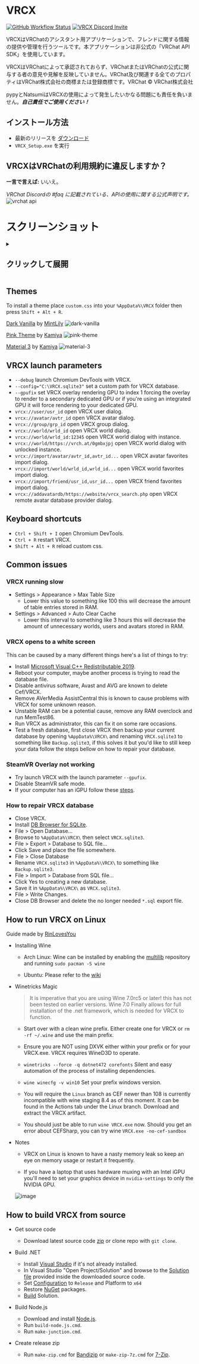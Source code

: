 # VRCX

[![GitHub Workflow Status](https://github.com/vrcx-team/VRCX/actions/workflows/github_actions.yml/badge.svg)](https://github.com/vrcx-team/VRCX/actions/workflows/github_actions.yml)
[![VRCX Discord Invite](https://img.shields.io/discord/854071236363550763?color=%237289DA&logo=discord&logoColor=white)](https://vrcx.pypy.moe/discord)

VRCXはVRChatのアシスタント用アプリケーションで、フレンドに関する情報の提供や管理を行うツールです。本アプリケーションは非公式の「VRChat API SDK」を使用しています。

VRCXはVRChatによって承認されておらず、VRChatまたはVRChatの公式に関与する者の意見や見解を反映していません。VRChat及び関連する全てのプロパティはVRChat株式会社の商標または登録商標です。VRChat © VRChat株式会社

pypyとNatsumiはVRCXの使用によって発生したいかなる問題にも責任を負いません。**_自己責任でご使用ください！_**

## インストール方法

- 最新のリリースを [ダウンロード](https://github.com/vrcx-team/VRCX/releases/latest)
- `VRCX_Setup.exe` を実行

## VRCXはVRChatの利用規約に違反しますか？

**一言で言えば:** いいえ。

_VRChat Discordの #faq に記載されている、APIの使用に関する公式声明です。_
![vrchat api](https://user-images.githubusercontent.com/11171153/114227156-b559c400-99c8-11eb-9df6-ee6615b8118e.png)

# スクリーンショット
<details><summary><h2>クリックして展開</h2></summary>

### Login

![login](https://user-images.githubusercontent.com/82102170/224703139-9cb24dda-3839-4f75-a665-cca69f9e08ea.png)
![2fa](https://user-images.githubusercontent.com/82102170/224703275-103e78fd-e917-428d-b901-6817d6b59b29.png)

### Feed

![feed](https://user-images.githubusercontent.com/82102170/224714129-772d7418-034a-4fe3-aa2e-22ea71154d9a.png)

### GameLog

![gamelog](https://user-images.githubusercontent.com/82102170/224714186-75cbf46d-f7b2-4a16-bcc5-2ec06d7f4b0d.png)

### UserInfo

#### Me
![me](https://user-images.githubusercontent.com/82102170/224704240-b10aba50-29b9-4ef4-b35a-958107a32cd6.png)

#### Friend
![friend](https://user-images.githubusercontent.com/82102170/224714608-ac49621f-c28f-4266-8af8-715f4b9f2367.png)

### World

![instance](https://user-images.githubusercontent.com/82102170/224715566-67782a5e-f948-402b-b78d-1b2dd5e2382f.png)
![info](https://user-images.githubusercontent.com/82102170/224715824-c0c4220e-4f20-4799-8419-f8138de35b7a.png)

### Favorite

#### Friend
![friend](https://user-images.githubusercontent.com/82102170/224716414-5c6720bd-6d38-4e2d-9353-6bfaee47700e.png)

#### World
![world](https://user-images.githubusercontent.com/82102170/224716652-ca54f3d1-449b-43f9-81f3-7bd0833c7d9d.png)

#### Avatar
![avatar](https://user-images.githubusercontent.com/82102170/224717146-37681b38-61ef-4302-8104-212c2161dc12.png)

### FriendLog

![friendlog](https://user-images.githubusercontent.com/82102170/224717793-dbbccdfd-4f89-4597-b38e-8070549b2cf8.png)

### Moderation

![moderation](https://user-images.githubusercontent.com/82102170/224718331-87ab30b2-aae1-4bbf-9472-7279af48bd5d.png)

### Notification

![notification](https://user-images.githubusercontent.com/82102170/224718963-706e2d99-fc35-41a5-be2c-ff45681ab084.png)

### PlayerList

![image](https://user-images.githubusercontent.com/82102170/224722231-54de7848-340c-4e9d-adce-30bccb6f2e8c.png)

### Settings

#### General
![general](https://user-images.githubusercontent.com/82102170/224722538-9e320d5d-5348-4696-9a3d-720e7027b06c.png)

#### Appearance
![appearance_1](https://user-images.githubusercontent.com/82102170/224724725-8e319924-91cb-41f9-96b4-0ec438aeaa76.png)
![appearance_2](https://user-images.githubusercontent.com/82102170/224724776-002c8ac3-69f3-4d7a-877f-54faf574a6f4.png)


#### Notifications
![notif](https://user-images.githubusercontent.com/82102170/224723929-edafafd1-69d1-4367-bc1c-1097f7478dba.png)

#### Wrist Overlay
![overlay](https://user-images.githubusercontent.com/82102170/224723886-415487fa-5c99-4b07-a6ab-2c8477aa576c.png)

#### Discord Presence
![rpc_setting](https://user-images.githubusercontent.com/82102170/224724105-3e97c7a3-6aa0-414b-a363-7bae56b9b3b1.png)

#### Advanced
![advance_1](https://user-images.githubusercontent.com/82102170/224724348-84ef6fca-5a00-45db-915d-ed42d244f0ca.png)
![advance_2](https://user-images.githubusercontent.com/82102170/224724480-07618cd1-fbf5-4f1e-a85f-f7fb94e7d70f.png)


### Other

#### Join
![join](https://user-images.githubusercontent.com/82102170/224725201-8eb04169-af9c-476b-a5c5-58986d17d2e6.png)

#### Create Instance
![create](https://user-images.githubusercontent.com/82102170/224725526-7eab7b52-fec7-4c23-a941-7c4c29e8c944.png)

#### Discord Rich Presence
![rpc](https://user-images.githubusercontent.com/82102170/224725991-3fc81a3d-ca15-4dcb-a057-d713803bd666.png)

### VR Overlay(old)

![overlay1](https://user-images.githubusercontent.com/82102170/178281800-af4c69da-a0f5-43d8-9515-e960e1a16b39.png)
![overlay2](https://user-images.githubusercontent.com/82102170/178281884-ea1df88c-f16c-4c83-825c-c285f49b1ff1.png)

</details>

## Themes

To install a theme place `custom.css` into your `%AppData%\VRCX` folder then press `Shift + Alt + R`.

[Dark Vanilla](https://github.com/MintLily/Dark-Vanilla/tree/main/VRCX) by [MintLily](https://github.com/MintLily)
![dark-vanilla](https://user-images.githubusercontent.com/11171153/190136499-13ab2fe3-9fed-4b45-a764-e8665993d994.png)

[Pink Theme](https://github.com/kamiya10/VRCX-theme/tree/main/pink) by [Kamiya](https://github.com/kamiya10)
![pink-theme](https://user-images.githubusercontent.com/11171153/190136121-4d6ba6e5-4a04-43b2-8264-0325c858f2d8.png)

[Material 3](https://github.com/kamiya10/VRCX-theme/tree/main/m3) by [Kamiya](https://github.com/kamiya10)
![material-3](https://user-images.githubusercontent.com/11171153/190136730-65268fac-1dab-4528-813c-b4d5e5e86f7d.png)

## VRCX launch parameters

- `--debug` launch Chromium DevTools with VRCX.
- `--config="C:\VRCX.sqlite3"` set a custom path for VRCX database.
- `--gpufix` set VRCX overlay rendering GPU to index 1 forcing the overlay to render to a secondary dedicated GPU or if you're using an integrated GPU it will force rendering to your dedicated GPU.
- `vrcx://user/usr_id` open VRCX user dialog.
- `vrcx://avatar/avtr_id` open VRCX avatar dialog.
- `vrcx://group/grp_id` open VRCX group dialog.
- `vrcx://world/wrld_id` open VRCX world dialog.
- `vrcx://world/wrld_id:12345` open VRCX world dialog with instance.
- `vrcx://world/https://vrch.at/0gmbxjpj` open VRCX world dialog with unlocked instance.
- `vrcx://import/avatar/avtr_id,avtr_id...` open VRCX avatar favorites import dialog.
- `vrcx://import/world/wrld_id,wrld_id...` open VRCX world favorites import dialog.
- `vrcx://import/friend/usr_id,usr_id...` open VRCX friend favorites import dialog.
- `vrcx://addavatardb/https://website/vrcx_search.php` open VRCX remote avatar database provider dialog.

## Keyboard shortcuts

- `Ctrl + Shift + I` open Chromium DevTools.
- `Ctrl + R` restart VRCX.
- `Shift + Alt + R` reload custom css.

## Common issues

### **VRCX running slow**

- Settings > Appearance > Max Table Size
  - Lower this value to something like 100 this will decrease the amount of table entries stored in RAM.
- Settings > Advanced > Auto Clear Cache
  - Lower this interval to something like 3 hours this will decrease the amount of unnecessary worlds, users and avatars stored in RAM.

### **VRCX opens to a white screen**

This can be caused by a many different things here's a list of things to try:

- Install [Microsoft Visual C++ Redistributable 2019](https://aka.ms/vs/17/release/vc_redist.x64.exe).
- Reboot your computer, maybe another process is trying to read the database file.
- Disable antivirus software, Avast and AVG are known to delete Cef/VRCX.
- Remove AVerMedia AssistCentral this is known to cause problems with VRCX for some unknown reason.
- Unstable RAM can be a potential cause, remove any RAM overclock and run MemTest86.
- Run VRCX as administrator, this can fix it on some rare occasions.
- Test a fresh database, first close VRCX then backup your current database by opening `%AppData%\VRCX\` and renaming `VRCX.sqlite3` to something like `Backup.sqlite3`, if this solves it but you'd like to still keep your data follow the steps bellow on how to repair your database.

### **SteamVR Overlay not working**

- Try launch VRCX with the launch parameter `--gpufix`.
- Disable SteamVR safe mode.
- If your computer has an iGPU follow these [steps](https://www.windowsdigitals.com/force-chrome-firefox-game-to-use-nvidia-gpu-integrated-graphics/).

### **How to repair VRCX database**

- Close VRCX.
- Install [DB Browser for SQLite](https://sqlitebrowser.org/).
- File > Open Database...
- Browse to `%AppData%\VRCX\` then select `VRCX.sqlite3`.
- File > Export > Database to SQL file...
- Click Save and place the file somewhere.
- File > Close Database
- Rename `VRCX.sqlite3` in `%AppData%\VRCX\` to something like `Backup.sqlite3`.
- File > Import > Database from SQL file...
- Click Yes to creating a new database.
- Save it in `%AppData%\VRCX\` as `VRCX.sqlite3`.
- File > Write Changes.
- Close DB Browser and delete the no longer needed `*.sql` export file.

## How to run VRCX on Linux

Guide made by [RinLovesYou](https://github.com/RinLovesYou)

- Installing Wine

  - Arch Linux: Wine can be installed by enabling the [multilib](https://wiki.archlinux.org/title/Multilib) repository and running `sudo pacman -S wine`

  - Ubuntu: Please refer to the [wiki](https://wiki.winehq.org/Ubuntu)

- Winetricks Magic

  > It is imperative that you are using Wine 7.0rc5 or later! this has not been tested on earlier versions. Wine 7.0 Finally allows for full installation of the .net framework, which is needed for VRCX to function.

  - Start over with a clean wine prefix. Either create one for VRCX or `rm -rf ~/.wine` and use the main prefix.

  - Ensure you are NOT using DXVK either within your prefix or for your VRCX.exe. VRCX requires WineD3D to operate.

  - `winetricks --force -q dotnet472 corefonts` Silent and easy automation of the process of installing dependencies.

  - `wine winecfg -v win10` Set your prefix windows version.

  - You will require the `Linux` branch as CEF newer than 108 is currently incompatible with wine staging 8.4 as of this moment. It can be found in the Actions tab under the Linux branch. Download and extract the VRCX artifact.

  - You should just be able to run `wine VRCX.exe` now. Should you get an error about CEFSharp, you can try wine `VRCX.exe -no-cef-sandbox`

- Notes

  - VRCX on Linux is known to have a nasty memory leak so keep an eye on memory usage or restart it frequently.

  - If you have a laptop that uses hardware muxing with an Intel iGPU you'll need to set your graphics device in `nvidia-settings` to only the NVIDIA GPU.

  ![image](https://camo.githubusercontent.com/ed672a01defae989c4bf5963c0cc9db973b42203e1e5e927f3341c6a9115beb8/68747470733a2f2f63646e2e646973636f72646170702e636f6d2f6174746163686d656e74732f3835343037313233363336333535303736362f3933353531333532313839373233343435322f756e6b6e6f776e2e706e67)

## How to build VRCX from source

- Get source code

  - Download latest source code [zip](https://github.com/vrcx-team/VRCX/archive/master.zip) or clone repo with `git clone`.

- Build .NET

  - Install [Visual Studio](https://visualstudio.microsoft.com/) if it's not already installed.
  - In Visual Studio "Open Project/Solution" and browse to the [Solution file](https://docs.microsoft.com/en-us/visualstudio/extensibility/internals/solution-dot-sln-file) provided inside the downloaded source code.
  - Set [Configuration](https://docs.microsoft.com/en-us/visualstudio/ide/understanding-build-configurations?view=vs-2019) to `Release` and Platform to `x64`
  - Restore [NuGet](https://docs.microsoft.com/en-us/nuget/consume-packages/package-restore#restore-packages-automatically-using-visual-studio) packages.
  - [Build](https://docs.microsoft.com/en-us/visualstudio/ide/building-and-cleaning-projects-and-solutions-in-visual-studio) Solution.

- Build Node.js

  - Download and install [Node.js](https://nodejs.org/en/download/).
  - Run `build-node.js.cmd`.
  - Run `make-junction.cmd`.

- Create release zip
  - Run `make-zip.cmd` for [Bandizip](https://www.bandisoft.com/bandizip) or `make-zip-7z.cmd` for [7-Zip](https://www.7-zip.org).

